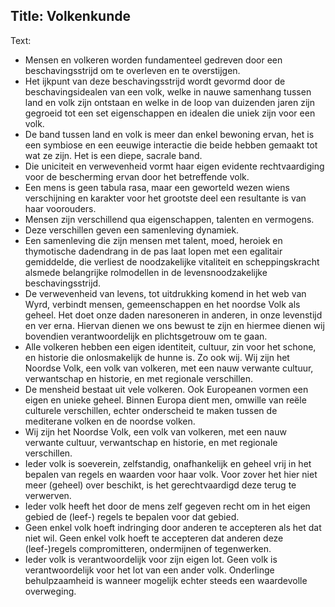 Title: Volkenkunde
----
Text: 

- Mensen en volkeren worden fundamenteel gedreven door een beschavingsstrijd om te overleven en te overstijgen.
- Het ijkpunt van deze beschavingsstrijd wordt gevormd door de beschavingsidealen van een volk, welke in nauwe samenhang  tussen land en volk zijn ontstaan en welke in de loop van duizenden jaren zijn gegroeid tot een set eigenschappen en idealen die uniek zijn voor een volk.
- De band tussen land en volk is meer dan enkel bewoning ervan, het is een symbiose en een eeuwige interactie die beide hebben gemaakt tot wat ze zijn. Het is een diepe, sacrale band.
- Die uniciteit en verwevenheid vormt haar eigen evidente rechtvaardiging voor de bescherming ervan door het betreffende volk.
- Een mens is geen tabula rasa, maar een geworteld wezen wiens verschijning en karakter voor het grootste deel een resultante is van haar voorouders.
- Mensen zijn verschillend qua eigenschappen, talenten en vermogens.
- Deze verschillen geven een samenleving dynamiek.
- Een samenleving die zijn mensen met talent, moed, heroiek en thymotische dadendrang in de pas laat lopen met een egalitair gemiddelde, die verliest de noodzakelijke vitaliteit en scheppingskracht alsmede belangrijke rolmodellen in de levensnoodzakelijke beschavingsstrijd.
- De verwevenheid van levens, tot uitdrukking komend in het web van Wyrd, verbindt mensen, gemeenschappen en het noordse Volk als geheel. Het doet onze daden naresoneren in anderen, in onze levenstijd en ver erna. Hiervan dienen we ons bewust te zijn en hiermee dienen wij bovendien verantwoordelijk en plichtsgetrouw om te gaan.
- Alle volkeren hebben een eigen identiteit, cultuur, zin voor het schone,  en historie die onlosmakelijk de hunne is. Zo ook wij. Wij zijn het Noordse Volk, een volk van volkeren, met een nauw verwante cultuur, verwantschap en historie, en met regionale verschillen.
- De mensheid bestaat uit vele volkeren. Ook Europeanen vormen een eigen en unieke geheel. Binnen Europa dient men, omwille van reële culturele verschillen, echter onderscheid te maken tussen de mediterane volken en de noordse volken.
- Wij zijn het Noordse Volk, een volk van volkeren, met een nauw verwante cultuur, verwantschap en historie, en met regionale verschillen.
- Ieder volk is soeverein, zelfstandig, onafhankelijk en geheel vrij in het bepalen van regels en waarden voor haar volk. Voor zover het hier niet meer (geheel) over beschikt, is het gerechtvaardigd deze terug te verwerven.
- Ieder volk heeft het door de mens zelf gegeven recht om in het eigen gebied de (leef-) regels te bepalen voor dat gebied.
- Geen enkel volk hoeft indringing door anderen te accepteren als het dat niet wil. Geen enkel volk hoeft te accepteren dat anderen deze (leef-)regels compromitteren, ondermijnen of tegenwerken.
- Ieder volk is verantwoordelijk voor zijn eigen lot. Geen volk is verantwoordelijk voor het lot van een ander volk. Onderlinge behulpzaamheid is wanneer mogelijk echter steeds een waardevolle overweging.